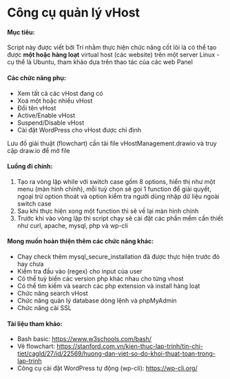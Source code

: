 # Công cụ quản lý vHost
#### Mục tiêu:
Script này được viết bởi Trí nhằm thực hiện chức năng cốt lõi là có thể tạo được **một hoặc hàng loạt** virtual host (các website) trên một server Linux - cụ thể là Ubuntu, tham khảo dựa trên thao tác của các web Panel

#### Các chức năng phụ:
- Xem tất cả các vHost đang có
- Xoá một hoặc nhiều vHost
- Đổi tên vHost
- Active/Enable vHost
- Suspend/Disable vHost
- Cài đặt WordPress cho vHost được chỉ định

Lưu đồ giải thuật (flowchart) cần tải file vHostManagement.drawio và truy cập draw.io để mở file

#### Luồng đi chính:
1. Tạo ra vòng lặp while với  switch case gồm 8 options, hiển thị như một menu (màn hình chính), mỗi tuỳ chọn sẽ gọi 1 function để giải quyết, ngoại trừ option thoát và option kiểm tra người dùng nhập dữ liệu ngoài switch case
2. Sau khi thực hiện xong một function thì sẽ về lại màn hình chính
3. Trước khi vào vòng lặp thì script chạy sẽ cài đặt các phần mềm cần thiết như curl, apache, mysql, php và wp-cli

#### Mong muốn hoàn thiện thêm các chức năng khác:
- Chạy check thêm mysql_secure_installation đã được thực hiện trước đó hay chưa
- Kiểm tra đầu vào (regex) cho input của user
- Có thể tuỳ biến các version php khác nhau cho từng vhost
- Có thể tìm kiếm và search các php extension và install hàng loạt
- Chức năng search vHost
- Chức năng quản lý database dòng lệnh và phpMyAdmin
- Chức năng cài SSL

#### Tài liệu tham khảo:
- Bash basic: https://www.w3schools.com/bash/
- Vẽ flowchart: https://stanford.com.vn/kien-thuc-lap-trinh/tin-chi-tiet/cagId/27/id/22569/huong-dan-viet-so-do-khoi-thuat-toan-trong-lap-trinh
- Công cụ cài đặt WordPress tự động (wp-cli): https://wp-cli.org/
